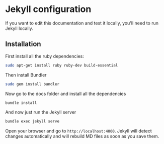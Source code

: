 # Jekyll configuration

If you want to edit this documentation and test it locally, you'll need to run Jekyll locally.

## Installation

First install all the ruby dependencies:

```bash
sudo apt-get install ruby ruby-dev build-essential
```

Then install Bundler

```bash
sudo gem install bundler
```

Now go to the docs folder and install all the dependencies

```bash
bundle install
```

And now just run the Jekyll server

```bash
bundle exec jekyll serve
```

Open your browser and go to `http://localhost:4000`. Jekyll will detect changes automatically and will rebuild MD files as soon as you save them.
